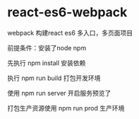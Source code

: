 # react-es6-webpack
webpack 构建react es6 多入口，多页面项目

前提条件：安装了node npm

先执行 npm install  安装依赖

执行 npm run build 打包开发环境

使用 npm run server 开启服务预览了

打包生产资源使用 npm run prod 生产环境

